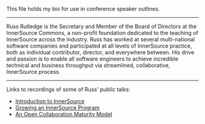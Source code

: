 This file holds my bio for use in conference speaker outlines.

- - -

Russ Rutledge is the Secretary and Member of the Board of Directors at the InnerSource Commons,
a non-profit foundation dedicated to the teaching of InnerSource across the industry.
Russ has worked at several multi-national software companies and participated at all levels of InnerSource practice,
both as individual contributor, director, and everywhere between.
His drive and passion is to enable all software engineers to achieve incredible technical and business throughput via streamlined, collaborative, InnerSource process.

- - -

Links to recordings of some of Russ' public talks:

* [Introduction to InnerSource](https://learning.oreilly.com/videos/introduction-to-innersource/9781492041504)
* [Growing an InnerSource Program](https://learning.oreilly.com/videos/oscon-2018-/9781492026075/9781492026075-video321576)
* [An Open Collaboration Maturity Model](https://learning.oreilly.com/videos/oscon-2019/9781492050643/9781492050643-video325987)
